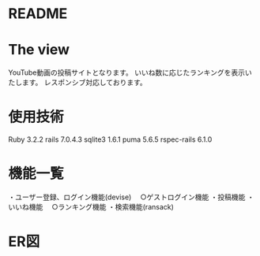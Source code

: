 # README

# The view
YouTube動画の投稿サイトとなります。
いいね数に応じたランキングを表示いたします。
レスポンシブ対応しております。

# 使用技術
Ruby 3.2.2
rails 7.0.4.3
sqlite3 1.6.1
puma 5.6.5
rspec-rails 6.1.0

# 機能一覧
・ユーザー登録、ログイン機能(devise)
　○ゲストログイン機能
・投稿機能
・いいね機能
　○ランキング機能
・検索機能(ransack)

# ER図
